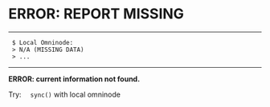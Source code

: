 # ERROR: REPORT MISSING
---
```
 $ Local Omninode:
 > N/A (MISSING DATA)
 > ...
```
---

**ERROR: current information not found.**

Try:&emsp; `sync()` with local omninode